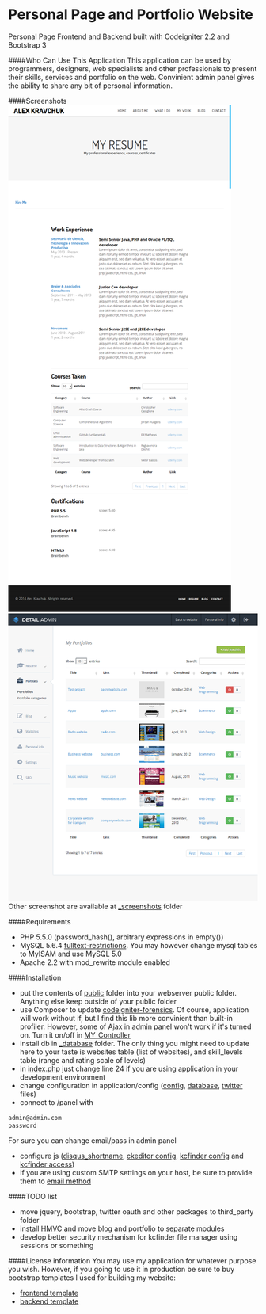 Personal Page and Portfolio Website
=============
Personal Page Frontend and Backend built with Codeigniter 2.2 and Bootstrap 3

####Who Can Use This Application
This application can be used by programmers, designers, web specialists and other professionals to present their skills, services and portfolio on the web. Convinient admin panel gives the ability to share any bit of personal information.

####Screenshots
![Resume page](/_screenshots/image2.png)
![Backend portfolios](/_screenshots/image9.png)
Other screenshot are available at [_screenshots](/_screenshots) folder

####Requirements
* PHP 5.5.0 (password_hash(), arbitrary expressions in empty())
* MySQL 5.6.4 [fulltext-restrictions](http://dev.mysql.com/doc/refman/5.6/en/fulltext-restrictions.html). You may however change mysql tables to MyISAM and use MySQL 5.0
* Apache 2.2 with mod_rewrite module enabled

####Installation
* put the contents of [public](/public) folder into your webserver public folder. Anything else keep outside of your public folder
* use Composer to update [codeigniter-forensics](https://github.com/lonnieezell/codeigniter-forensics). Of course, application will work without if, but I find this lib more convinient than built-in profiler. However, some of Ajax in admin panel won't work if it's turned on. Turn it on/off in [MY_Controller](/application/core/MY_Controller.php)
* install db in [_database](/_database) folder. The only thing you might need to update here to your taste is websites table (list of websites), and skill_levels table (range and rating scale of levels)
* in [index.php](/public/index.php) just change line 24 if you are using application in your development environment
* change configuration in application/config ([config](/application/config/development/config.php), [database](/application/config/development/database.php), [twitter](/application/config/twitter.php) files)
* connect to /panel with
```text
admin@admin.com
password
```
For sure you can change email/pass in admin panel
* configure js ([disqus_shortname](/application/views/front/blog_post.php), [ckeditor config](/public/admin/js/ckeditor/config.js), [kcfinder config](/public/admin/js/kcfinder/conf/config.php) and [kcfinder access](/public/admin/js/kcfinder/browse.php))
* if you are using custom SMTP settings on your host, be sure to provide them to [email method](/application/controllers/welcome.php)

####TODO list
* move jquery, bootstrap, twitter oauth and other packages to third_party folder
* install [HMVC](https://bitbucket.org/wiredesignz/codeigniter-modular-extensions-hmvc) and move blog and portfolio to separate modules
* develop better security mechanism for kcfinder file manager using sessions or something

####License information
You may use my application for whatever purpose you wish. However, if you going to use it in production be sure to buy bootstrap templates I used for building my website:
* [frontend template](https://wrapbootstrap.com/theme/codeon-agency-personal-parallax-WB01589G9)
* [backend template](https://wrapbootstrap.com/theme/detail-admin-responsive-theme-WB07061TJ)






